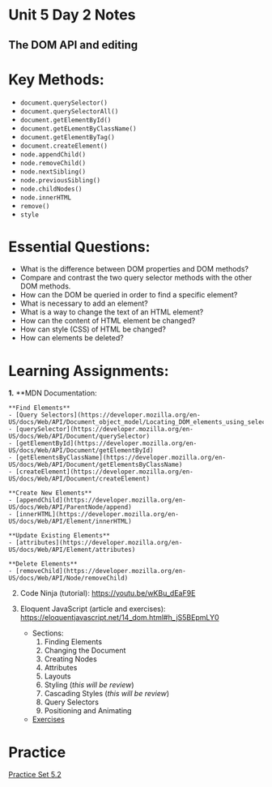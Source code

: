 # Unit 5 Day 2 Notes
## The DOM API and editing

# Key Methods:
- `document.querySelector()`
- `document.querySelectorAll()`
- `document.getElementById()`
- `document.getELementByClassName()`
- `document.getElementByTag()`
- `document.createElement()`
- `node.appendChild()`
- `node.removeChild()`
- `node.nextSibling()`
- `node.previousSibling()`
- `node.childNodes()`
- `node.innerHTML`
- `remove()`
- `style`

# Essential Questions:
* What is the difference between DOM properties and DOM methods?
* Compare and contrast the two query selector methods with the other DOM methods.
* How can the DOM be queried in order to find a specific element?
* What is necessary to add an element?
* What is a way to change the text of an HTML element?
* How can the content of HTML element be changed?
* How can style (CSS) of HTML be changed?
* How can elements be deleted?

# Learning Assignments:
**1.** **MDN Documentation:

    **Find Elements**
    - [Query Selectors](https://developer.mozilla.org/en-US/docs/Web/API/Document_object_model/Locating_DOM_elements_using_selectors)
    - [querySelector](https://developer.mozilla.org/en-US/docs/Web/API/Document/querySelector)
    - [getElementById](https://developer.mozilla.org/en-US/docs/Web/API/Document/getElementById)
    - [getElementsByClassName](https://developer.mozilla.org/en-US/docs/Web/API/Document/getElementsByClassName)
    - [createElement](https://developer.mozilla.org/en-US/docs/Web/API/Document/createElement)

    **Create New Elements**
    - [appendChild](https://developer.mozilla.org/en-US/docs/Web/API/ParentNode/append)
    - [innerHTML](https://developer.mozilla.org/en-US/docs/Web/API/Element/innerHTML)

    **Update Existing Elements**
    - [attributes](https://developer.mozilla.org/en-US/docs/Web/API/Element/attributes)

    **Delete Elements**
    - [removeChild](https://developer.mozilla.org/en-US/docs/Web/API/Node/removeChild)
    
    
2. Code Ninja (tutorial): https://youtu.be/wKBu_dEaF9E

3. Eloquent JavaScript (article and exercises): https://eloquentjavascript.net/14_dom.html#h_jS5BEpmLY0
    - Sections:
        1. Finding Elements
        2. Changing the Document
        3. Creating Nodes
        4. Attributes
        5. Layouts
        6. Styling (_this will be review_)
        7. Cascading Styles (_this will be review_)
        8. Query Selectors
        9. Positioning and Animating
    - [Exercises](https://eloquentjavascript.net/14_dom.html#h_TcUD2vzyMe)

# Practice
[Practice Set 5.2](https://github.com/The-Marcy-Lab-School/se-unit-5/tree/master/lesson-1-dom-api/practice)
